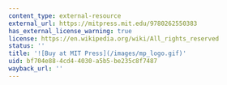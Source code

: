 ```yaml
---
content_type: external-resource
external_url: https://mitpress.mit.edu/9780262550383
has_external_license_warning: true
license: https://en.wikipedia.org/wiki/All_rights_reserved
status: ''
title: '![Buy at MIT Press](/images/mp_logo.gif)'
uid: bf704e88-4cd4-4030-a5b5-be235c8f7487
wayback_url: ''
---
```

